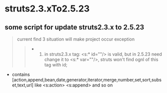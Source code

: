 # struts2.3.xTo2.5.23

## some script for update struts2.3.x to 2.5.23
> current find 3 situation will make project occur exception
>> * 1. in struts2.3.x tag: <s:* id=""/> is valid, but in 2.5.23 need change it to <s:* var=""/>, struts won't find ognl of this tag with id;
   * contains [action,append,bean,date,generator,iterator,merge,number,set,sort,subset,text,url]
like <s:action> <s:append> and so on
